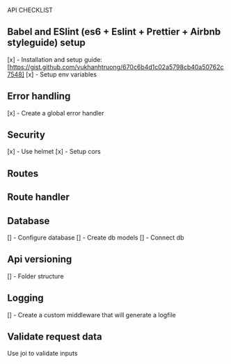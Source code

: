 API CHECKLIST

## Babel and ESlint (es6 + Eslint + Prettier + Airbnb styleguide) setup

[x] - Installation and setup guide: [https://gist.github.com/vukhanhtruong/670c6b4d1c02a5798cb40a50762c7548]
[x] - Setup env variables

## Error handling

[x] - Create a global error handler

## Security

[x] - Use helmet
[x] - Setup cors

## Routes

## Route handler

## Database

[] - Configure database
[] - Create db models
[] - Connect db

## Api versioning

[] - Folder structure

## Logging

[] - Create a custom middleware that will generate a logfile

## Validate request data

Use joi to validate inputs
